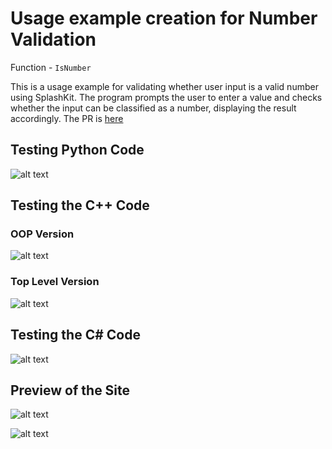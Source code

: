# Usage example creation for Number Validation

Function - `IsNumber`

This is a usage example for validating whether user input is a valid number using SplashKit. The program prompts the user to enter a value and checks whether the input can be classified as a number, displaying the result accordingly. The PR is [here](https://github.com/thoth-tech/splashkit.io-starlight/pull/999)

## Testing Python Code

![alt text](images/python.png)

## Testing the C++ Code

### OOP Version

![alt text](images/csharp_oop.png)

### Top Level Version

![alt text](images/csharp_top.png)

## Testing the C# Code

![alt text](images/csharp.png)

## Preview of the Site

![alt text](images/running1.png)

![alt text](images/running2.png)
